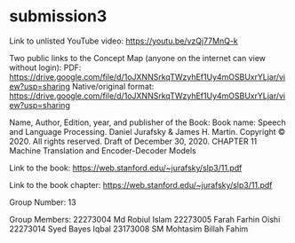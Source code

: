 # submission3
Link to unlisted YouTube video:
https://youtu.be/vzQj77MnQ-k

Two public links to the Concept Map (anyone on the internet can view without login):
PDF:
https://drive.google.com/file/d/1oJXNNSrkqTWzyhEf1Uy4mOSBUxrYLjar/view?usp=sharing
Native/original format:
https://drive.google.com/file/d/1oJXNNSrkqTWzyhEf1Uy4mOSBUxrYLjar/view?usp=sharing

Name, Author, Edition, year, and publisher of the Book:
Book name: Speech and Language Processing. Daniel Jurafsky & James H. Martin. 
Copyright © 2020. All rights reserved. 
Draft of December 30, 2020.
CHAPTER 11 Machine Translation and Encoder-Decoder Models

Link to the book:
 https://web.stanford.edu/~jurafsky/slp3/11.pdf

Link to the book chapter:
 https://web.stanford.edu/~jurafsky/slp3/11.pdf

Group Number:
13

Group Members:
22273004 Md Robiul Islam
22273005 Farah Farhin Oishi
22273014 Syed Bayes Iqbal
23173008 SM Mohtasim Billah Fahim
